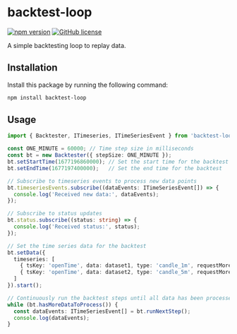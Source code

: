# backtest-loop

[![npm version](https://badge.fury.io/js/backtest-loop.svg)](https://www.npmjs.com/package/backtest-loop)
[![GitHub license](https://img.shields.io/github/license/focus1691/backtest-loop.svg)](https://github.com/focus1691/backtest-loop/blob/master/LICENSE)

A simple backtesting loop to replay data.

## Installation

Install this package by running the following command:

```bash
npm install backtest-loop
```

## Usage

```ts
import { Backtester, ITimeseries, ITimeSeriesEvent } from 'backtest-loop';

const ONE_MINUTE = 60000; // Time step size in milliseconds
const bt = new Backtester({ stepSize: ONE_MINUTE });
bt.setStartTime(1677196860000); // Set the start time for the backtest
bt.setEndTime(1677197400000);   // Set the end time for the backtest

// Subscribe to timeseries events to process new data points
bt.timeseriesEvents.subscribe((dataEvents: ITimeSeriesEvent[]) => {
  console.log('Received new data:', dataEvents);
});

// Subscribe to status updates
bt.status.subscribe((status: string) => {
  console.log('Received status:', status);
});

// Set the time series data for the backtest
bt.setData({
  timeseries: [
    { tsKey: 'openTime', data: dataset1, type: 'candle_1m', requestMoreData: false, isComplete: false },
    { tsKey: 'openTime', data: dataset2, type: 'candle_5m', requestMoreData: false, isComplete: false },
  ]
}).start();

// Continuously run the backtest steps until all data has been processed
while (bt.hasMoreDataToProcess()) {
  const dataEvents: ITimeSeriesEvent[] = bt.runNextStep();
  console.log(dataEvents);
}

```
